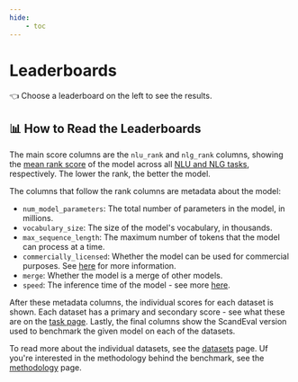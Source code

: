 ```yaml
---
hide:
    - toc
---
```

# Leaderboards

👈 Choose a leaderboard on the left to see the results.


## 📊 How to Read the Leaderboards

The main score columns are the `nlu_rank` and `nlg_rank` columns, showing the [mean rank
score](/methodology) of the model across all [NLU and NLG tasks](/tasks/#overview),
respectively. The lower the rank, the better the model.

The columns that follow the rank columns are metadata about the model:

- `num_model_parameters`: The total number of parameters in the model, in millions.
- `vocabulary_size`: The size of the model's vocabulary, in thousands.
- `max_sequence_length`: The maximum number of tokens that the model can process at a
  time.
- `commercially_licensed`: Whether the model can be used for commercial purposes. See
  [here](/faq.md) for more information.
- `merge`: Whether the model is a merge of other models.
- `speed`: The inference time of the model - see more [here](/tasks/speed).

After these metadata columns, the individual scores for each dataset is shown. Each
dataset has a primary and secondary score - see what these are on the [task
page](/tasks). Lastly, the final columns show the ScandEval version used to benchmark
the given model on each of the datasets.

To read more about the individual datasets, see the [datasets](/datasets) page. Uf
you're interested in the methodology behind the benchmark, see the
[methodology](/methodology) page.
